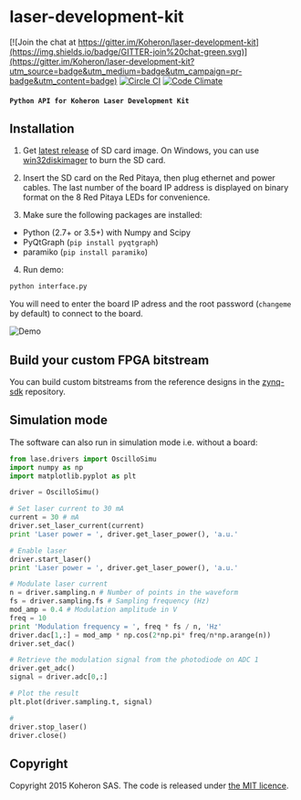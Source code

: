 # laser-development-kit

[![Join the chat at https://gitter.im/Koheron/laser-development-kit](https://img.shields.io/badge/GITTER-join%20chat-green.svg)](https://gitter.im/Koheron/laser-development-kit?utm_source=badge&utm_medium=badge&utm_campaign=pr-badge&utm_content=badge) [![Circle CI](https://circleci.com/gh/Koheron/laser-development-kit.svg?style=shield)](https://circleci.com/gh/Koheron/laser-development-kit) [![Code Climate](https://codeclimate.com/github/Koheron/laser-development-kit/badges/gpa.svg)](https://codeclimate.com/github/Koheron/laser-development-kit)

#### `Python API for Koheron Laser Development Kit`

## Installation

1) Get [latest release](https://github.com/Koheron/zynq-sdk/releases/download/v0.1.3/oscillo.img) of SD card image.
On Windows, you can use [win32diskimager](http://sourceforge.net/projects/win32diskimager/) to burn the SD card.

2) Insert the SD card on the Red Pitaya, then plug ethernet and power cables. 
The last number of the board IP address is displayed on binary format on the 8 Red Pitaya LEDs for convenience.

3) Make sure the following packages are installed:
* Python (2.7+ or 3.5+) with Numpy and Scipy
* PyQtGraph (`pip install pyqtgraph`)
* paramiko (`pip install paramiko`)

4) Run demo:

```sh
python interface.py
```

You will need to enter the board IP adress and the root password (`changeme` by default) to connect to the board.

![Demo](https://cloud.githubusercontent.com/assets/1735094/9765362/317e8212-5714-11e5-8480-ab3e311260c9.gif)

## Build your custom FPGA bitstream

You can build custom bitstreams from the reference designs in the [zynq-sdk](https://github.com/Koheron/zynq-sdk) repository.

## Simulation mode

The software can also run in simulation mode i.e. without a board:

```python
from lase.drivers import OscilloSimu
import numpy as np
import matplotlib.pyplot as plt

driver = OscilloSimu()

# Set laser current to 30 mA
current = 30 # mA
driver.set_laser_current(current)
print 'Laser power = ', driver.get_laser_power(), 'a.u.'

# Enable laser
driver.start_laser()
print 'Laser power = ', driver.get_laser_power(), 'a.u.'

# Modulate laser current
n = driver.sampling.n # Number of points in the waveform
fs = driver.sampling.fs # Sampling frequency (Hz)
mod_amp = 0.4 # Modulation amplitude in V
freq = 10
print 'Modulation frequency = ', freq * fs / n, 'Hz'
driver.dac[1,:] = mod_amp * np.cos(2*np.pi* freq/n*np.arange(n))
driver.set_dac()

# Retrieve the modulation signal from the photodiode on ADC 1
driver.get_adc()
signal = driver.adc[0,:]

# Plot the result
plt.plot(driver.sampling.t, signal)

#
driver.stop_laser()
driver.close()

```

## Copyright

Copyright 2015 Koheron SAS. The code is released under [the MIT licence](https://github.com/Koheron/laser-development-kit/blob/master/LICENSE).

